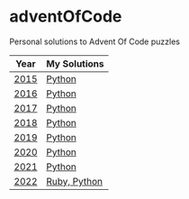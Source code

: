 # adventOfCode
Personal solutions to Advent Of Code puzzles

| Year | My Solutions |
| - | - |
| [2015](https://adventofcode.com/2015) | [Python](years/2015) |
| [2016](https://adventofcode.com/2016) | [Python](years/2016) |
| [2017](https://adventofcode.com/2017) | [Python](years/2017) |
| [2018](https://adventofcode.com/2018) | [Python](years/2018) |
| [2019](https://adventofcode.com/2019) | [Python](years/2019) |
| [2020](https://adventofcode.com/2020) | [Python](years/2020) |
| [2021](https://adventofcode.com/2021) | [Python](years/2021) |
| [2022](https://adventofcode.com/2022) | [Ruby, Python](years/2022) |
